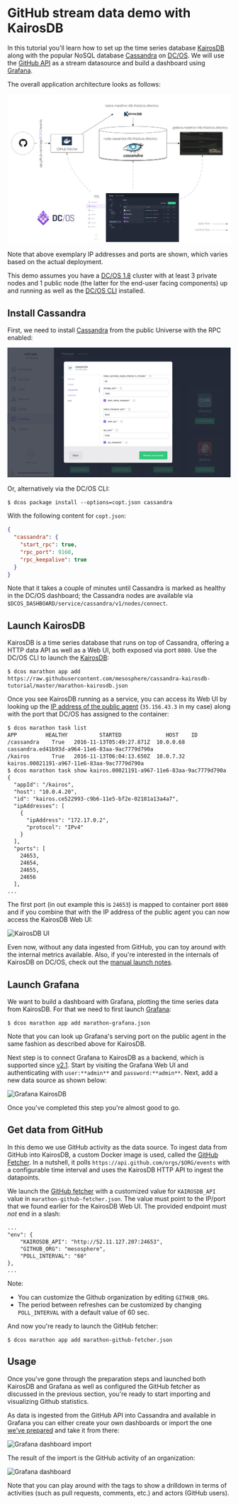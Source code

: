 # GitHub stream data demo with KairosDB

In this tutorial you'll learn how to set up the time series database [KairosDB](http://kairosdb.github.io/)
along with the popular NoSQL database [Cassandra](http://cassandra.apache.org/) on [DC/OS](https://dcos.io).
We will use the [GitHub API](https://developer.github.com/v3/) as a stream datasource and build a dashboard
using [Grafana](http://grafana.org/).

The overall application architecture looks as follows: 

![Architecture](img/kairos-tutorial-architecture.png)

Note that above exemplary IP addresses and ports are shown, which varies based on the actual deployment.

This demo assumes you have a [DC/OS 1.8](https://dcos.io) cluster with at least 3 private nodes and 1 public node (the latter for the end-user facing components) up and running as well as the [DC/OS CLI](https://dcos.io/docs/1.8/usage/cli/install/) installed.

## Install Cassandra

First, we need to install [Cassandra](https://docs.mesosphere.com/manage-service/cassandra/) from the public Universe with the RPC enabled:

![Cassandra install with RPC enabled](img/install-cassandra-with-rpc.png)

Or, alternatively via the DC/OS CLI:

    $ dcos package install --options=copt.json cassandra

With the following content for `copt.json`:

```json
{
  "cassandra": {
    "start_rpc": true,
    "rpc_port": 9160,
    "rpc_keepalive": true
  }
}
```

Note that it takes a couple of minutes until Cassandra is marked as healthy in the DC/OS dashboard; the Cassandra nodes are available via `$DCOS_DASHBOARD/service/cassandra/v1/nodes/connect`.

## Launch KairosDB 

KairosDB is a time series database that runs on top of Cassandra, offering a HTTP data API as well as a Web UI, both exposed via port `8080`.
Use the DC/OS CLI to launch the [KairosDB](marathon-kairosdb.json): 

    $ dcos marathon app add https://raw.githubusercontent.com/mesosphere/cassandra-kairosdb-tutorial/master/marathon-kairosdb.json

Once you see KairosDB running as a service, you can access its Web UI by looking up the [IP address of the public agent](https://dcos.io/docs/1.8/administration/locate-public-agent/) (`35.156.43.3` in my case) along with the port that DC/OS has assigned to the container:

    $ dcos marathon task list
    APP         HEALTHY          STARTED              HOST    ID
    /cassandra    True   2016-11-13T05:49:27.871Z  10.0.0.68  cassandra.ed41b93d-a964-11e6-83aa-9ac7779d790a
    /kairos       True   2016-11-13T06:04:13.650Z  10.0.7.32  kairos.00021191-a967-11e6-83aa-9ac7779d790a
    $ dcos marathon task show kairos.00021191-a967-11e6-83aa-9ac7779d790a
    {
      "appId": "/kairos",
      "host": "10.0.4.20",
      "id": "kairos.ce522993-c9b6-11e5-bf2e-02181a13a4a7",
      "ipAddresses": [
        {
          "ipAddress": "172.17.0.2",
          "protocol": "IPv4"
        }
      ],
      "ports": [
        24653,
        24654,
        24655,
        24656
      ],
    ...

The first port (in out example this is `24653`) is mapped to container port `8080` and if you combine that with the IP address of the public agent you can now access the KairosDB Web UI:

![KairosDB UI](img/KairosDB-UI.png)

Even now, without any data ingested from GitHub, you can toy around with the internal metrics available. Also, if you're interested in the internals of KairosDB on DC/OS, check out the [manual launch notes](manual-launch.md).

## Launch Grafana

We want to build a dashboard with Grafana, plotting the time series data from KairosDB. For that we need to first launch [Grafana](marathon-grafana.json):

    $ dcos marathon app add marathon-grafana.json
    
Note that you can look up Grafana's serving port on the public agent in the same fashion as described above for KairosDB.

Next step is to connect Grafana to KairosDB as a backend, which is supported since [v2.1](http://docs.grafana.org/v2.6/datasources/kairosdb/).
Start by visiting the Grafana Web UI and authenticating with `user:**admin**` and `password:**admin**`. Next, add a new data source as shown below:

![Grafana KairosDB](img/Grafana-datasource.png)

Once you've completed this step you're almost good to go.

## Get data from GitHub

In this demo we use GitHub activity as the data source. To ingest data from GitHub into KairosDB, a custom Docker image is used, called the [GitHub Fetcher](/github-fetcher). In a nutshell, it polls `https://api.github.com/orgs/$ORG/events` with a configurable time interval and uses the KairosDB HTTP API to ingest the datapoints. 

We launch the [GitHub fetcher](marathon-github-fetcher.json) with a customized value for `KAIROSDB_API` value in `marathon-github-fetcher.json`. The value must point to the IP/port that we found earlier for the KairosDB Web UI. The provided endpoint must *not* end in a slash:

    ...
    "env": {
        "KAIROSDB_API": "http://52.11.127.207:24653",
        "GITHUB_ORG": "mesosphere",
        "POLL_INTERVAL": "60"
    },
    ...

Note:

- You can customize the Github organization by editing `GITHUB_ORG`.
- The period between refreshes can be customized by changing `POLL_INTERVAL` with a default value of 60 sec.

And now you're ready to launch the GitHub fetcher:

    $ dcos marathon app add marathon-github-fetcher.json

## Usage

Once you've gone through the preparation steps and launched both KairosDB and Grafana as well as configured the GitHub fetcher as discussed in the previous section, you're ready to start importing and visualizing Github statistics.

As data is ingested from the GitHub API into Cassandra and available in Grafana you can either create your own dashboards or import the one [we've prepared](grafana-dashboard.json) and take it from there:

![Grafana dashboard import](img/Grafana-dashboard-import.png)

The result of the import is the GitHub activity of an organization:

![Grafana dashboard](img/Grafana-dashboard.png)

Note that you can play around with the tags to show a drilldown in terms of activities (such as pull requests, comments, etc.) and actors (GitHub users).